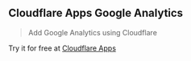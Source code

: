 ## Cloudflare Apps Google Analytics
>Add Google Analytics using Cloudflare

Try it for free at [Cloudflare Apps](https://cloudflare.com/apps/google-analytics)

